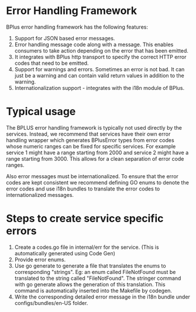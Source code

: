 # Error Handling Framework

BPlus error handling framework has the following features:
1. Support for JSON based error messages.
2. Error handling message code along with a message. This enables consumers to take action depending on the
error that has been emitted.
3. It integrates with BPlus http transport to specify the correct HTTP error codes that need to be emitted.
4. Support for warnings and errors. Sometimes an error is not bad. It can just be a warning and can contain
valid  return values in addition to the warning.
5. Internationalization support - integrates with the i18n module of BPlus.

# Typical usage

The BPLUS error handling framework is typically not used directly by the services. Instead, we recommend that 
services have their own error handling wrapper which generates BPlusError types from error codes whose 
numeric ranges can be fixed for specific services. For example service 1 might have a range starting from 2000 
and service 2 might have a range starting from 3000. This allows for a clean separation of error code ranges.

Also error messages must be internationalized. To ensure that the error codes are kept consistent we recommend 
defining GO enums to denote the error codes and use i18n bundles to translate the error codes to internationalized
messages.

# Steps to create service specific errors

1. Create a codes.go file in internal/err for the service. (This is automatically generated using Code Gen)
2. Provide error enums. 
3. Use go generate to generate a file that translates the enums to corresponding "strings". Eg: an enum called
FileNotFound must be translated to the string called "FileNotFound". The stringer command with go generate allows
the generation of this translation. This command is automatically inserted into the Makefile by codegen.
4. Write the corresponding detailed error message in the i18n bundle under configs/bundles/en-US folder.


